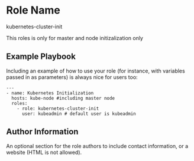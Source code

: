 Role Name
=========

kubernetes-cluster-init

This roles is only for master and node initizalization only

Example Playbook
----------------

Including an example of how to use your role (for instance, with variables passed in as parameters) is always nice for users too:

    ---
    - name: Kubernetes Initialization
      hosts: kube-node #including master node
      roles:
        - role: kubernetes-cluster-init
          user: kubeadmin # default user is kubeadmin

Author Information
------------------

An optional section for the role authors to include contact information, or a website (HTML is not allowed).
